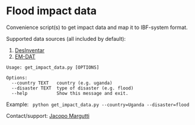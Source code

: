 # Flood impact data

Convenience script(s) to get impact data and map it to IBF-system format.

Supported data sources (all included by default):
 1. [DesInventar](https://www.desinventar.net/)
 2. [EM-DAT](https://www.emdat.be/)

```
Usage: get_impact_data.py [OPTIONS]

Options:
  --country TEXT   country (e.g. uganda)
  --disaster TEXT  type of disaster (e.g. flood)
  --help           Show this message and exit.
```
Example:
``` python get_impact_data.py --country=Uganda --disaster=flood```

Contact/support: [Jacopo Margutti](jmargutti@redcross.nl)
